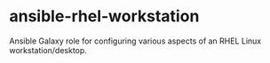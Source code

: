 # ansible-rhel-workstation
 Ansible Galaxy role for configuring various aspects of an RHEL Linux workstation/desktop.
